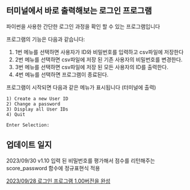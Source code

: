 ## 터미널에서 바로 출력해보는 로그인 프로그램


파이썬을 사용한 간단한 로그인 과정을 확인 할 수 있는 프로그램입니다


프로그램의 기능은 다음과 같습니다:

1. 1번 메뉴를 선택하면 사용자가 ID와 비밀번호를 입력하고 csv파일에 저장한다
2. 2번 메뉴를 선택하면 csv파일에 저장 된 기존 사용자의 비밀번호를 변경한다.
3. 3번 메뉴를 선택하면 csv파일에 저장 된 모든 사용자의 ID를 출력한다.
4. 4번 메뉴를 선택하면 프로그램이 종료된다.


프로그램이 시작되면 다음과 같은 메뉴가 표시됩니다 (터미널에 출력)

	1) Create a new User ID
	2) Change a password
	3) Display all User IDs
	4) Quit

	Enter Selection:



## 업데이트 일지

2023/09/30 v1.10 입력 된 비밀번호를 평가해서 점수를 리턴해주는 score_password 함수에 정규표현식 적용

[2023/09/28 로그인 프로그램 1.00버전을 완성](https://github.com/Ahnder/login_program_python/tree/b03fd71c68c93ceee4860b755bc6d7392100ad3f)